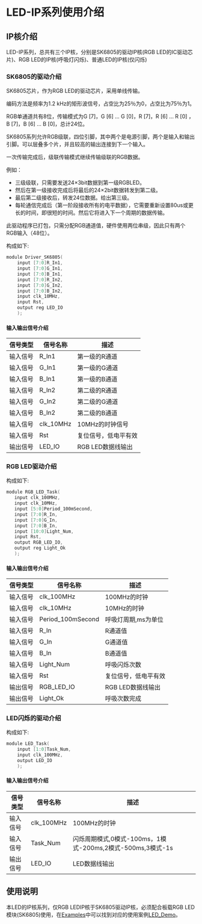 # LED-IP系列使用介绍

## IP核介绍

LED-IP系列，总共有三个IP核，分别是SK6805的驱动IP核(RGB LED的IC驱动芯片)、RGB LED的IP核(呼吸灯闪烁)、普通LED的IP核(仅闪烁)

### SK6805的驱动介绍

SK6805芯片，作为RGB LED的驱动芯片，采用单线传输。

编码方法是频率为1.2 kHz的矩形波信号，占空比为25％为0，占空比为75％为1。

RGB单通道共有8位，传输模式为G [7]，G [6] ... G [0]，R [7]，R [6] ... R [0] ，B [7]，B [6] ... B [0]，总计24位。

SK6805系列允许RGB级联，四位引脚，其中两个是电源引脚，两个是输入和输出引脚。可以层叠多个片，并且较高的输出连接到下一个输入。

一次传输完成后，级联传输模式继续传输级联的RGB数据。

例如：   
* 三级级联，只需要发送24×3bit数据到第一级RGBLED。
* 然后在第一级接收完成后将最后的24×2bit数据转发到第二级。
* 最后第二级接收后，转发24位数据。给出第三级。   
* 每轮通信完成后（第一阶段接收所有的电平数据），它需要重新设置80us或更长的时间，即很短的时间。然后它将进入下一个周期的数据传输。   

此驱动程序已打包，只需分配RGB通道值，硬件使用两位串级，因此只有两个RGB输入（48位）。

构成如下:

```c
module Driver_SK6805(
    input [7:0]R_In1,
    input [7:0]G_In1,
    input [7:0]B_In1,
    input [7:0]R_In2,
    input [7:0]G_In2,
    input [7:0]B_In2,
    input clk_10MHz,
    input Rst,
    output reg LED_IO
    );
```

#### 输入输出信号介绍
  
| **信号类型**    | **信号名称**    | **描述** |
| ----------- | ----------- | -------- |
| 输入信号 | R_In1           | 第一级的R通道 |
| 输入信号 | G_In1           | 第一级的G通道 |
| 输入信号 | B_In1           | 第一级的B通道 |
| 输入信号 | R_In2           | 第二级的R通道 |
| 输入信号 | G_In2           | 第二级的G通道 |
| 输入信号 | B_In2           | 第二级的B通道 |
| 输入信号 | clk_10MHz       | 10MHz的时钟信号 |
| 输入信号 | Rst             | 复位信号，低电平有效  |
| 输出信号 | LED_IO          | RGB LED数据线输出  |

### RGB LED驱动介绍

构成如下:

```c
module RGB_LED_Task(
   input clk_100MHz,
   input clk_10MHz,
   input [5:0]Period_100mSecond,
   input [7:0]R_In,
   input [7:0]G_In,
   input [7:0]B_In,
   input [10:0]Light_Num,
   input Rst,
   output RGB_LED_IO,
   output reg Light_Ok
   );
```

#### 输入输出信号介绍
  
| **信号类型**    | **信号名称**    | **描述** |
| ----------- | ----------- | -------- |
| 输入信号 | clk_100MHz  | 100MHz的时钟 |
| 输入信号 | clk_10MHz   | 10MHz的时钟  |
| 输入信号 | Period_100mSecond   | 呼吸灯周期,ms为单位  |
| 输入信号 | R_In        | R通道值      |
| 输入信号 | G_In        | G通道值      |
| 输入信号 | B_In        | B通道值      |
| 输入信号 | Light_Num   | 呼吸闪烁次数  |
| 输入信号 | Rst         | 复位信号，低电平有效  |
| 输出信号 | RGB_LED_IO  | RGB LED数据线输出  |
| 输出信号 | Light_Ok    | 呼吸次数完成  |

### LED闪烁的驱动介绍

构成如下:

```c
module LED_Task(  
    input [1:0]Task_Num,
    input clk_100MHz,
    output LED_IO
    );
```

#### 输入输出信号介绍
  
| **信号类型**    | **信号名称**    | **描述** |
| ----------- | ----------- | -------- |
| 输入信号 | clk_100MHz  | 100MHz的时钟 |
| 输入信号 | Task_Num   | 闪烁周期模式,0模式-100ms，1模式-200ms,2模式-500ms,3模式-1s  |
| 输出信号 | LED_IO     | LED数据线输出  |

## 使用说明

本LED的IP核系列，仅RGB LEDIP核于SK6805驱动IP核，必须配合板载RGB LED模块(SK6805)使用，在[Examples](/Examples)中可以找到对应的使用案例[LED_Demo](/Examples/FPGA/4.Module-Interface/LED)。

